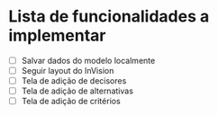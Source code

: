 # Lista de funcionalidades a implementar

- [ ] Salvar dados do modelo localmente
- [ ] Seguir layout do InVision
- [ ] Tela de adição de decisores
- [ ] Tela de adição de alternativas
- [ ] Tela de adição de critérios
